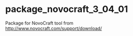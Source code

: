 # package_novocraft_3_04_01
Package for NovoCraft tool from http://www.novocraft.com/support/download/ 

